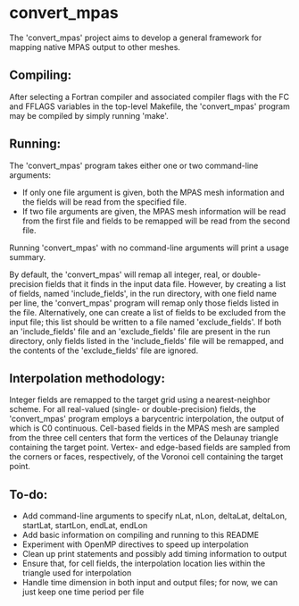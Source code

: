 convert_mpas
============

The 'convert_mpas' project aims to develop a general framework for mapping 
native MPAS output to other meshes.

## Compiling:

After selecting a Fortran compiler and associated compiler flags with the FC and FFLAGS
variables in the top-level Makefile, the 'convert_mpas' program may be compiled by 
simply running 'make'.


## Running:

The 'convert_mpas' program takes either one or two command-line arguments:
- If only one file argument is given, both the MPAS mesh information and 
  the fields will be read from the specified file.
- If two file arguments are given, the MPAS mesh information will be read from 
  the first file and fields to be remapped will be read from the second file.

Running 'convert_mpas' with no command-line arguments will print a usage summary.

By default, the 'convert_mpas' will remap all integer, real, or double-precision
fields that it finds in the input data file. However, by creating a list of
fields, named 'include_fields', in the run directory, with one field name per
line, the 'convert_mpas' program will remap only those fields listed in the
file.  Alternatively, one can create a list of fields to be excluded from the
input file; this list should be written to a file named 'exclude_fields'.
If both an 'include_fields' file and an 'exclude_fields' file are present in 
the run directory, only fields listed in the 'include_fields' file will be 
remapped, and the contents of the 'exclude_fields' file are ignored.

## Interpolation methodology:

Integer fields are remapped to the target grid using a nearest-neighbor scheme.
For all real-valued (single- or double-precision) fields, the 'convert_mpas' program
employs a barycentric interpolation, the output of which is C0 continuous. Cell-based
fields in the MPAS mesh are sampled from the three cell centers that form the vertices
of the Delaunay triangle containing the target point. Vertex- and edge-based fields
are sampled from the corners or faces, respectively, of the Voronoi cell containing
the target point.

## To-do:
- Add command-line arguments to specify nLat, nLon, deltaLat, deltaLon, startLat, 
  startLon, endLat, endLon
- Add basic information on compiling and running to this README
- Experiment with OpenMP directives to speed up interpolation
- Clean up print statements and possibly add timing information to output
- Ensure that, for cell fields, the interpolation location lies within the triangle 
  used for interpolation
- Handle time dimension in both input and output files; for now, we can just keep 
  one time period per file
